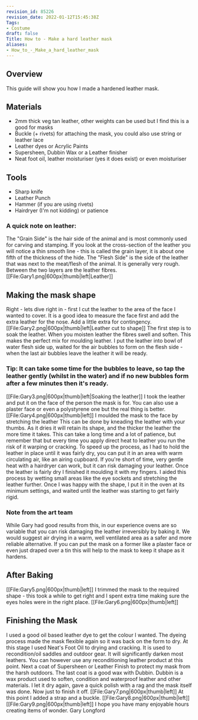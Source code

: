```yaml
---
revision_id: 85226
revision_date: 2022-01-12T15:45:38Z
Tags:
- Costume
draft: false
Title: How to - Make a hard leather mask
aliases:
- How_to_-_Make_a_hard_leather_mask
---
```

## Overview
This guide will show you how I made a hardened leather mask. 
## Materials
* 2mm thick veg tan leather, other weights can be used but I find this is a good for masks 
* Buckle (+ rivets) for attaching the mask, you could also use string or leather lace 
* Leather dyes or Acrylic Paints 
* Supersheen, Dubbin Wax or a Leather finisher 
* Neat foot oil, leather moisturiser (yes it does exist) or even moisturiser
## Tools
* Sharp knife 
* Leather Punch 
* Hammer (if you are using rivets)  
* Hairdryer (I'm not kidding) or patience 
### A quick note on leather:
The "Grain Side" is the hair side of the animal and is most commonly used for carving and stamping. If you look at the cross-section of the leather you will notice a thin smooth line - this is called the grain layer, it is about one fifth of the thickness of the hide. The "Flesh Side" is the side of the leather that was next to the meat/flesh of the animal. It is generally very rough. Between the two layers are the leather fibres. 
[[File:Gary1.png|600px|thumb|left|Leather]]
## Making the mask shape
Right - lets dive right in - first I cut the leather to the area of the face I wanted to cover. It is a good idea to measure the face first and add the extra leather for the nose. Add a little extra for contingency. 
[[File:Gary2.png|600px|thumb|left|Leather cut to shape]] 
The first step is to soak the leather. When you moisten leather the fibres swell and soften. This makes the perfect mix for moulding leather. I put 
the leather into bowl of water flesh side up, waited for the air bubbles to  form on the flesh side -  when the last air bubbles leave the leather it will be ready. 
### Tip: It can take some time for the bubbles to leave, so tap the leather gently (whilst in the water) and if no new bubbles form after a few minutes then it's ready.
[[File:Gary3.png|600px|thumb|left|Soaking the leather]] 
I took the leather and put it on the face of the person the mask is for. You can also use a plaster face or even a polystyrene one but the real thing is better. 
[[File:Gary4.png|600px|thumb|left]] 
I moulded the mask to the face by stretching the leather This can be done by kneading the leather with your thumbs. As it dries it will retain its shape, and the thicker the leather the more time it takes. This can take a long time and a lot of patience, but remember that but every time you apply direct heat to leather you run the risk of it warping or cracking. To speed up the process, as I had to hold the leather in place 
until it was fairly dry, you can put it in an area with warm circulating air, like an airing cupboard. If you're short of time, very gentle heat with a hairdryer can work, but it can risk damaging your leather. 
Once the leather is fairly dry I finished it moulding it with my fingers. I aided this process by wetting small areas like the eye sockets and stretching 
the leather further. 
Once I was happy with the shape, I put it in the oven at its minimum settings, and waited until the leather was starting to get fairly rigid.
### Note from the art team
While Gary had good results from this, in our experience ovens are so variable that you can risk damaging the leather irreversibly by baking it. We would suggest air drying in a warm, well ventilated area as a safer and more reliable alternative.
If you can put the mask on a former like a plaster face or even just draped over a tin this will help to the mask to keep it shape as it hardens.
## After Baking
[[File:Gary5.png|600px|thumb|left]] 
I trimmed the mask to the required shape - this took a while to get right and I spent extra time making sure the eyes holes were in the right place. 
[[File:Gary6.png|600px|thumb|left]]
## Finishing the Mask
I used a good oil based leather dye to get the colour I wanted. The dyeing process made the mask flexible again so it was back on the form to dry. 
At this stage I used Neat's Foot Oil to drying and cracking. It is used to recondition/oil saddles and outdoor gear. It will significantly darken most 
leathers. You can however use any reconditioning leather product at this point. 
Next a coat of Supersheen or Leather Finish to protect my mask from the harsh outdoors. The last coat is a good wax with Dubbin. Dubbin is a wax product used to soften, condition and waterproof leather and other materials. I let it dry again, gave a quick polish with a rag and the mask itself was done. Now just to finish it off. 
[[File:Gary7.png|600px|thumb|left]] 
At this point I added a strap and a buckle. 
[[File:Gary8.png|600px|thumb|left]] 
[[File:Gary9.png|600px|thumb|left]] 
I hope you have many enjoyable hours creating items of wonder. 
Gary Longford